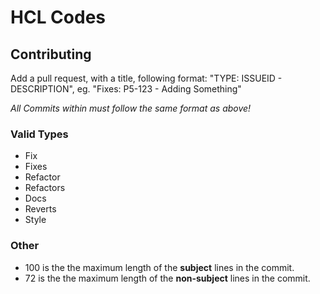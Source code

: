 # HCL Codes

## Contributing
Add a pull request, with a title, following format: "TYPE: ISSUEID - DESCRIPTION", eg. "Fixes: P5-123 - Adding Something"

*All Commits within must follow the same format as above!*

### Valid Types
 * Fix
 * Fixes
 * Refactor
 * Refactors
 * Docs
 * Reverts
 * Style

### Other
 * 100 is the the maximum length of the **subject** lines in the commit.
 * 72 is the the maximum length of the **non-subject** lines in the commit.
